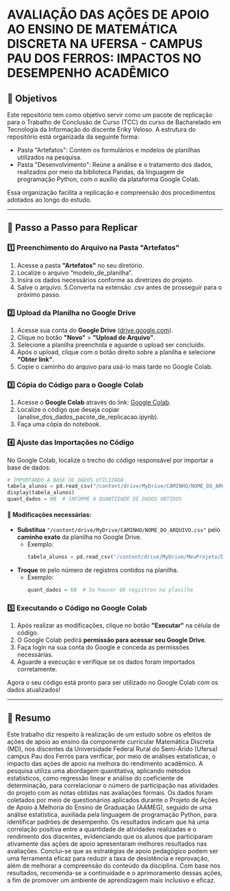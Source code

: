 # **AVALIAÇÃO DAS AÇÕES DE APOIO AO ENSINO DE MATEMÁTICA DISCRETA NA UFERSA - CAMPUS PAU DOS FERROS:** IMPACTOS NO DESEMPENHO ACADÊMICO 

## 🎯 Objetivos

Este repositório tem como objetivo servir como um pacote de replicação para o Trabalho de Conclusão de Curso (TCC) do curso de Bacharelado em Tecnologia da Informação do discente Eriky Veloso.
A estrutura do repositório está organizada da seguinte forma:
- Pasta "Artefatos": Contém os formulários e modelos de planilhas utilizados na pesquisa.
- Pasta "Desenvolvimento": Reúne a análise e o tratamento dos dados, realizados por meio da biblioteca Pandas, da linguagem de programação Python, com o auxílio da plataforma Google Colab.

Essa organização facilita a replicação e compreensão dos procedimentos adotados ao longo do estudo.

---

## 📌 Passo a Passo para Replicar

### 1️⃣ Preenchimento do Arquivo na Pasta "Artefatos"
1. Acesse a pasta **"Artefatos"** no seu diretório.
2. Localize o arquivo “modelo_de_planilha”.
3. Insira os dados necessários conforme as diretrizes do projeto.
4. Salve o arquivo.
 5.Converta na extensão .csv antes de prosseguir para o próximo passo.

### 2️⃣ Upload da Planilha no Google Drive
1. Acesse sua conta do **Google Drive** ([drive.google.com](https://drive.google.com/)).
2. Clique no botão **"Novo"** > **"Upload de Arquivo"**.
3. Selecione a planilha preenchida e aguarde o upload ser concluído.
4. Após o upload, clique com o botão direito sobre a planilha e selecione **"Obter link"**.
5. Copie o caminho do arquivo para usá-lo mais tarde no Google Colab.

### 3️⃣ Cópia do Código para o Google Colab
1. Acesse o **Google Colab** através do link: [Google Colab](https://colab.google/).
2. Localize o código que deseja copiar (analise_dos_dados_pacote_de_replicacao.ipynb).
3. Faça uma cópia do notebook.

### 4️⃣ Ajuste das Importações no Código

No Google Colab, localize o trecho do código responsável por importar a base de dados:

```python
# IMPORTANDO A BASE DE DADOS UTILIZADA
tabela_alunos = pd.read_csv("/content/drive/MyDrive/CAMINHO/NOME_DO_ARQUIVO.csv")
display(tabela_alunos)
quant_dados = 00  # INFORME A QUANTIDADE DE DADOS OBTIDOS
```

#### 🔹 Modificações necessárias:
- **Substitua** `"/content/drive/MyDrive/CAMINHO/NOME_DO_ARQUIVO.csv"` pelo **caminho exato** da planilha no Google Drive.
  - Exemplo:
    ```python
    tabela_alunos = pd.read_csv("/content/drive/MyDrive/MeuProjeto/Dados/alunos.csv")
    ```
- **Troque** `00` pelo número de registros contidos na planilha.
  - Exemplo:
    ```python
    quant_dados = 60  # Se houver 60 registros na planilha
    ```

### 5️⃣ Executando o Código no Google Colab
1. Após realizar as modificações, clique no botão **"Executar"** na célula de código.
2. O Google Colab pedirá **permissão para acessar seu Google Drive**.
3. Faça login na sua conta do Google e conceda as permissões necessárias.
4. Aguarde a execução e verifique se os dados foram importados corretamente.

Agora o seu código está pronto para ser utilizado no Google Colab com os dados atualizados! 

---

## 📖 Resumo

Este trabalho diz respeito à realização de um estudo sobre os efeitos de ações de apoio ao ensino da componente curricular Matemática Discreta (MD), nos discentes da Universidade Federal Rural do Semi-Árido (Ufersa) campus Pau dos Ferros para verificar, por meio de análises estatísticas, o impacto das ações de apoio na melhora do rendimento acadêmico. A pesquisa utiliza uma abordagem quantitativa, aplicando métodos estatísticos, como regressão linear e análise do coeficiente de determinação, para correlacionar o número de participação nas atividades do projeto com as notas obtidas nas avaliações formais. Os dados foram coletados por meio de questionários aplicados durante o Projeto de Ações de Apoio à Melhoria do Ensino de Graduação (AAMEG), seguido de uma análise estatística, auxiliada pela linguagem de programação Python, para identificar padrões de desempenho. Os resultados indicam que há uma correlação positiva entre a quantidade de atividades realizadas e o rendimento dos discentes, evidenciando que os alunos que participaram ativamente das ações de apoio apresentaram melhores resultados nas avaliações. Conclui-se que as estratégias de apoio pedagógico podem ser uma ferramenta eficaz para reduzir a taxa de desistência e reprovação, além de melhorar a compreensão do conteúdo da disciplina. Com base nos resultados, recomenda-se a continuidade e o aprimoramento dessas ações, a fim de promover um ambiente de aprendizagem mais inclusivo e eficaz.

